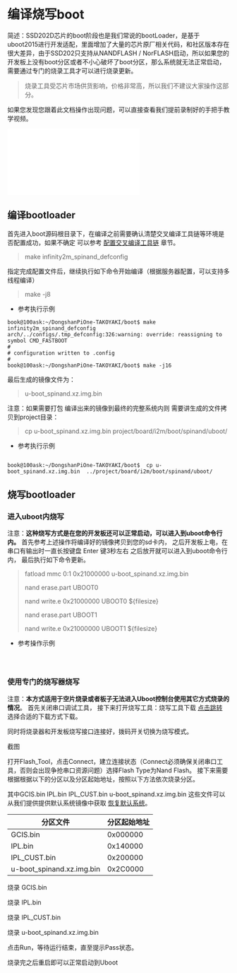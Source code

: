 # 编译烧写boot
简述：SSD202D芯片的boot阶段也是我们常说的bootLoader，是基于uboot2015进行开发适配，里面增加了大量的芯片原厂相关代码，和社区版本存在很大差异，由于SSD202只支持从NANDFLASH / NorFLASH启动，所以如果您的开发板上没有boot分区或者不小心破坏了boot分区，那么系统就无法正常启动，需要通过专门的烧录工具才可以进行烧录更新。

> 烧录工具受芯片市场供货影响，价格非常高，所以我们不建议大家操作这部分。

如果您发现您跟着此文档操作出现问题，可以直接查看我们提前录制好的手把手教学视频。
<iframe src="//player.bilibili.com/player.html?aid=293906511&bvid=BV18F411a7jM&cid=434612050&page=1" scrolling="no" border="0" frameborder="no" framespacing="0" allowfullscreen="true"> </iframe>

## 编译bootloader

首先进入boot源码根目录下，在编译之前需要确认清楚交叉编译工具链等环境是否配置成功，如果不确定 可以参考 [配置交叉编译工具链](DongshanPi-One/05-GetSourceCode/#_4) 章节。

> make infinity2m_spinand_defconfig

指定完成配置文件后，继续执行如下命令开始编译（根据服务器配置，可以支持多线程编译）
> make -j8

* 参考执行示例
``` shell
book@100ask:~/DongshanPiOne-TAKOYAKI/boot$ make infinity2m_spinand_defconfig
arch/../configs/.tmp_defconfig:326:warning: override: reassigning to symbol CMD_FASTBOOT
#
# configuration written to .config
#
book@100ask:~/DongshanPiOne-TAKOYAKI/boot$ make -j16
```

最后生成的镜像文件为：
> u-boot_spinand.xz.img.bin

注意：如果需要打包 编译出来的镜像到最终的完整系统内则 需要讲生成的文件拷贝到project目录：
> cp u-boot_spinand.xz.img.bin project/board/i2m/boot/spinand/uboot/

* 参考执行示例
``` shell

book@100ask:~/DongshanPiOne-TAKOYAKI/boot$  cp u-boot_spinand.xz.img.bin  ../project/board/i2m/boot/spinand/uboot/

```

## 烧写bootloader

### 进入uboot内烧写
注意：**这种烧写方式是在您的开发板还可以正常启动，可以进入到uboot命令行内。**
首先参考上述操作将编译好的镜像拷贝到您的sd卡内，
之后开发板上电，在串口有输出时一直长按键盘 Enter 键3秒左右 之后放开就可以进入到uboot命令行内，
最后执行如下命令更新。

> fatload  mmc 0:1 0x21000000 u-boot_spinand.xz.img.bin
> 
> nand erase.part UBOOT0
> 
> nand write.e 0x21000000 UBOOT0 ${filesize}
> 
> nand erase.part UBOOT1
> 
> nand write.e 0x21000000 UBOOT1 ${filesize}


* 参考操作示例
``` shell



```
### 使用专门的烧写器烧写
注意：**本方式适用于空片烧录或者板子无法进入Uboot控制台使用其它方式烧录的情况**。
首先关闭串口调试工具，
接下来打开烧写工具：烧写工具下载 [点击跳转](DongshanPi-One/10-SupportTools/)  选择合适的下载方式下载。

同时将烧录器和开发板烧写接口连接好，拨码开关切换为烧写模式。

截图

打开Flash_Tool，点击Connect，建立连接状态（Connect必须确保关闭串口工具，否则会出现争抢串口资源问题）选择Flash Type为Nand Flash。
接下来需要根据根据以下的分区以及分区起始地址，按照以下方法依次烧录分区。

其中GCIS.bin IPL.bin IPL_CUST.bin u-boot_spinand.xz.img.bin 这些文件可以从我们提供提供默认系统镜像中获取 [恢复默认系统]()。

|分区文件 |	分区起始地址 |
|-------- | ---------- |
| GCIS.bin |	0x000000 |
| IPL.bin | 	0x140000 |
| IPL_CUST.bin | 	0x200000 |
| u-boot_spinand.xz.img.bin | 	0x2C0000 |

烧录  GCIS.bin


烧录  IPL.bin


烧录  IPL_CUST.bin


烧录 u-boot_spinand.xz.img.bin


点击Run，等待运行结束，直至提示Pass状态。


烧录完之后重启即可以正常启动到Uboot